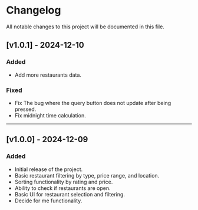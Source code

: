 # Changelog

All notable changes to this project will be documented in this file.

## [v1.0.1] - 2024-12-10
### Added
- Add more restaurants data.

### Fixed
- Fix The bug where the query button does not update after being pressed.
- Fix midnight time calculation.

---

## [v1.0.0] - 2024-12-09
### Added
- Initial release of the project.
- Basic restaurant filtering by type, price range, and location.
- Sorting functionality by rating and price.
- Ability to check if restaurants are open.
- Basic UI for restaurant selection and filtering.
- Decide for me functionality.
